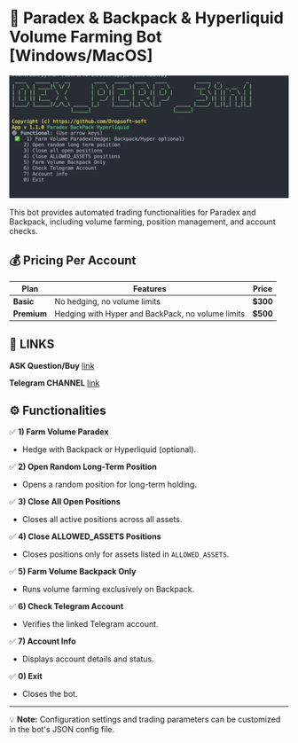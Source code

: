 # 📌 Paradex & Backpack & Hyperliquid Volume Farming Bot [**Windows/MacOS**]

![Bot Interface](https://github.com/Dropsoft-soft/paradex-backpack/blob/main/Screenshot%202025-03-29%20at%2021.19.53.png)

This bot provides automated trading functionalities for Paradex and Backpack, including volume farming, position management, and account checks.

## 💰 Pricing Per Account  

| Plan | Features | Price |
|------|----------|-------|
| **Basic** | No hedging, no volume limits | **$300** |
| **Premium** | Hedging with Hyper and BackPack, no volume limits | **$500** |

## 📱 LINKS
**ASK Question/Buy** [link](https://t.me/web3_sftrw)

**Telegram CHANNEL** [link](https://t.me/web3sftwr)

## ⚙️ Functionalities

✅ **1) Farm Volume Paradex**  
   - Hedge with Backpack or Hyperliquid (optional).  

✅ **2) Open Random Long-Term Position**  
   - Opens a random position for long-term holding.  

✅ **3) Close All Open Positions**  
   - Closes all active positions across all assets.  

✅ **4) Close ALLOWED_ASSETS Positions**  
   - Closes positions only for assets listed in `ALLOWED_ASSETS`.  

✅ **5) Farm Volume Backpack Only**  
   - Runs volume farming exclusively on Backpack.  

✅ **6) Check Telegram Account**  
   - Verifies the linked Telegram account.  

✅ **7) Account Info**  
   - Displays account details and status.  

✅ **0) Exit**  
   - Closes the bot.  

---
💡 **Note:** Configuration settings and trading parameters can be customized in the bot's JSON config file.

